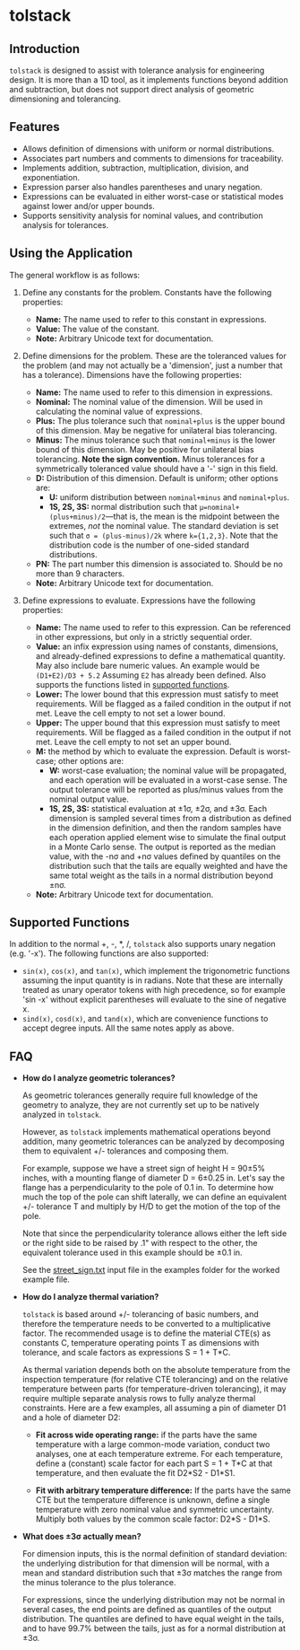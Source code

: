 # tolstack

## Introduction

`tolstack` is designed to assist with tolerance analysis for engineering design. It is more than a 1D tool, as it implements functions beyond addition and subtraction, but does not support direct analysis of geometric dimensioning and tolerancing.

## Features

- Allows definition of dimensions with uniform or normal distributions.
- Associates part numbers and comments to dimensions for traceability.
- Implements addition, subtraction, multiplication, division, and exponentiation.
- Expression parser also handles parentheses and unary negation.
- Expressions can be evaluated in either worst-case or statistical modes against lower and/or upper bounds.
- Supports sensitivity analysis for nominal values, and contribution analysis for tolerances.

## Using the Application

The general workflow is as follows:

1. Define any constants for the problem. Constants have the following properties:
   - **Name:** The name used to refer to this constant in expressions.
   - **Value:** The value of the constant.
   - **Note:** Arbitrary Unicode text for documentation.
2. Define dimensions for the problem. These are the toleranced values for the problem (and may not actually be a 'dimension', just a number that has a tolerance). Dimensions have the following properties:

   - **Name:** The name used to refer to this dimension in expressions.
   - **Nominal:** The nominal value of the dimension. Will be used in calculating the nominal value of expressions.
   - **Plus:** The plus tolerance such that `nominal+plus` is the upper bound of this dimension. May be negative for unilateral bias tolerancing.
   - **Minus:** The minus tolerance such that `nominal+minus` is the lower bound of this dimension. May be positive for unilateral bias tolerancing. **Note the sign convention.** Minus tolerances for a symmetrically toleranced value should have a '-' sign in this field.
   - **D:** Distribution of this dimension. Default is uniform; other options are:
     - **U:** uniform distribution between `nominal+minus` and `nominal+plus`.
     - **1S, 2S, 3S:** normal distribution such that `μ=nominal+(plus+minus)/2`&mdash;that is, the mean is the midpoint between the extremes, _not_ the nominal value. The standard deviation is set such that `σ = (plus-minus)/2k` where `k={1,2,3}`. Note that the distribution code is the number of one-sided standard distributions.
   - **PN:** The part number this dimension is associated to. Should be no more than 9 characters.
   - **Note:** Arbitrary Unicode text for documentation.

3. Define expressions to evaluate. Expressions have the following properties:
   - **Name:** The name used to refer to this expression. Can be referenced in other expressions, but only in a strictly sequential order.
   - **Value:** an infix expression using names of constants, dimensions, and already-defined expressions to define a mathematical quantity. May also include bare numeric values. An example would be `(D1+E2)/D3 + 5.2` Assuming `E2` has already been defined. Also supports the functions listed in [supported functions](#supported-functions).
   - **Lower:** The lower bound that this expression must satisfy to meet requirements. Will be flagged as a failed condition in the output if not met. Leave the cell empty to not set a lower bound.
   - **Upper:** The upper bound that this expression must satisfy to meet requirements. Will be flagged as a failed condition in the output if not met. Leave the cell empty to not set an upper bound.
   - **M:** the method by which to evaluate the expression. Default is worst-case; other options are:
     - **W:** worst-case evaluation; the nominal value will be propagated, and each operation will be evaluated in a worst-case sense. The output tolerance will be reported as plus/minus values from the nominal output value.
     - **1S, 2S, 3S:** statistical evaluation at ±1σ, ±2σ, and ±3σ. Each dimension is sampled several times from a distribution as defined in the dimension definition, and then the random samples have each operation applied element wise to simulate the final output in a Monte Carlo sense. The output is reported as the median value, with the -nσ and +nσ values defined by quantiles on the distribution such that the tails are equally weighted and have the same total weight as the tails in a normal distribution beyond ±nσ.
   - **Note:** Arbitrary Unicode text for documentation.

## Supported Functions

In addition to the normal +, -, \*, /, `tolstack` also supports unary negation (e.g. '-x'). The following functions are also supported:

- `sin(x)`, `cos(x)`, and `tan(x)`, which implement the trigonometric functions assuming the input quantity is in radians. Note that these are internally treated as unary operator tokens with high precedence, so for example 'sin -x' without explicit parentheses will evaluate to the sine of negative x.
- `sind(x)`, `cosd(x)`, and `tand(x)`, which are convenience functions to accept degree inputs. All the same notes apply as above.

## FAQ

- **How do I analyze geometric tolerances?**

  As geometric tolerances generally require full knowledge of the geometry to analyze, they are not currently set up to be natively analyzed in `tolstack`.

  However, as `tolstack` implements mathematical operations beyond addition, many geometric tolerances can be analyzed by decomposing them to equivalent +/- tolerances and composing them.

  For example, suppose we have a street sign of height H = 90±5% inches, with a mounting flange of diameter D = 6±0.25 in. Let's say the flange has a perpendicularity to the pole of 0.1 in. To determine how much the top of the pole can shift laterally, we can define an equivalent +/- tolerance T and multiply by H/D to get the motion of the top of the pole.

  Note that since the perpendicularity tolerance allows either the left side or the right side to be raised by .1" with respect to the other, the equivalent tolerance used in this example should be ±0.1 in.

  See the [street_sign.txt](examples/street_sign.txt) input file in the examples folder for the worked example file.

- **How do I analyze thermal variation?**

  `tolstack` is based around +/- tolerancing of basic numbers, and therefore the temperature needs to be converted to a multiplicative factor. The recommended usage is to define the material CTE(s) as constants C, temperature operating points T as dimensions with tolerance, and scale factors as expressions S = 1 + T\*C.

  As thermal variation depends both on the absolute temperature from the inspection temperature (for relative CTE tolerancing) and on the relative temperature between parts (for temperature-driven tolerancing), it may require multiple separate analysis rows to fully analyze thermal constraints. Here are a few examples, all assuming a pin of diameter D1 and a hole of diameter D2:

  - **Fit across wide operating range:** if the parts have the same temperature with a large common-mode variation, conduct two analyses, one at each temperature extreme. For each temperature, define a (constant) scale factor for each part S = 1 + T\*C at that temperature, and then evaluate the fit D2\*S2 - D1\*S1.

  - **Fit with arbitrary temperature difference:** If the parts have the same CTE but the temperature difference is unknown, define a single temperature with zero nominal value and symmetric uncertainty. Multiply both values by the common scale factor: D2\*S - D1\*S.

- **What does ±3σ actually mean?**

  For dimension inputs, this is the normal definition of standard deviation: the underlying distribution for that dimension will be normal, with a mean and standard distribution such that ±3σ matches the range from the minus tolerance to the plus tolerance.

  For expressions, since the underlying distribution may not be normal in several cases, the end points are defined as quantiles of the output distribution. The quantiles are defined to have equal weight in the tails, and to have 99.7% between the tails, just as for a normal distribution at ±3σ.
